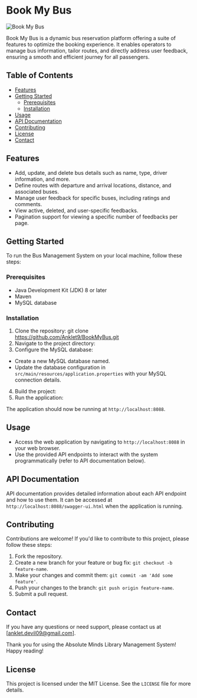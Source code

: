 # Book My Bus

![Book My Bus](https://cdn.discordapp.com/attachments/1128079625818480751/1169323442760335440/bus-tracking-removebg-preview.png?ex=6554fc51&is=65428751&hm=40591e8ff31ec0f9c1dfb0b508486dec8b7694956e5f1edab85428c3d152d70e&)

Book My Bus is a dynamic bus reservation platform offering a suite of features to optimize the booking experience. It enables operators to manage bus information, tailor routes, and directly address user feedback, ensuring a smooth and efficient journey for all passengers.


## Table of Contents
- [Features](#features)
- [Getting Started](#getting-started)
  - [Prerequisites](#prerequisites)
  - [Installation](#installation)
- [Usage](#usage)
- [API Documentation](#api-documentation)
- [Contributing](#contributing)
- [License](#license)
- [Contact](#contact)

## Features
- Add, update, and delete bus details such as name, type, driver information, and more.
- Define routes with departure and arrival locations, distance, and associated buses.
- Manage user feedback for specific buses, including ratings and comments.
- View active, deleted, and user-specific feedbacks.
- Pagination support for viewing a specific number of feedbacks per page.

## Getting Started

To run the Bus Management System on your local machine, follow these steps:

### Prerequisites
- Java Development Kit (JDK) 8 or later
- Maven
- MySQL database

### Installation
1. Clone the repository: git clone https://github.com/Anklet9/BookMyBus.git
2. Navigate to the project directory:
3. Configure the MySQL database:
- Create a new MySQL database named.
- Update the database configuration in `src/main/resources/application.properties` with your MySQL connection details.
4. Build the project:
5. Run the application:

The application should now be running at `http://localhost:8088`.

## Usage
- Access the web application by navigating to `http://localhost:8088` in your web browser.
- Use the provided API endpoints to interact with the system programmatically (refer to API documentation below).

## API Documentation
API documentation provides detailed information about each API endpoint and how to use them. It can be accessed at `http://localhost:8088/swagger-ui.html` when the application is running.

## Contributing
Contributions are welcome! If you'd like to contribute to this project, please follow these steps:
1. Fork the repository.
2. Create a new branch for your feature or bug fix: `git checkout -b feature-name`.
3. Make your changes and commit them: `git commit -am 'Add some feature'`.
4. Push your changes to the branch: `git push origin feature-name`.
5. Submit a pull request.

## Contact

If you have any questions or need support, please contact us at [anklet.devil09@gmail.com].

Thank you for using the Absolute Minds Library Management System! Happy reading!

## License
This project is licensed under the MIT License. See the `LICENSE` file for more details.

